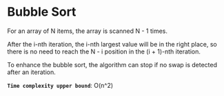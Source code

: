 # Bubble Sort

For an array of N items, the array is scanned N - 1 times.

After the i-nth iteration, the i-nth largest value will be in the right place, so there is no need to reach the N - i position in the (i + 1)-nth iteration.

To enhance the bubble sort, the algorithm can stop if no swap is detected after an iteration.

**`Time complexity upper bound`**: O(n^2)
